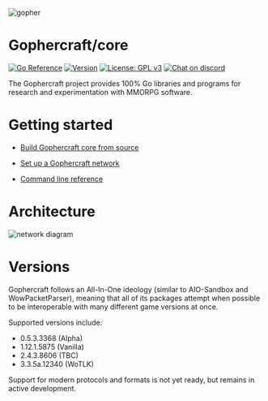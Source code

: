 ![gopher](./docs/img/gopher.png)

# Gophercraft/core

[![Go Reference](https://pkg.go.dev/badge/github.com/Gophercraft/core.svg)](https://pkg.go.dev/github.com/Gophercraft/core)
[![Version](https://img.shields.io/badge/version-0.7.1-blue)]()
[![License: GPL v3](https://img.shields.io/badge/License-GPLv3-blue.svg)](https://www.gnu.org/licenses/gpl-3.0)
[![Chat on discord](https://img.shields.io/discord/556039662997733391.svg)](https://discord.gg/xPtuEjt)

The Gophercraft project provides 100% Go libraries and programs for research and experimentation with MMORPG software.

# Getting started

- [Build Gophercraft core from source](./docs/INSTALL.md)

- [Set up a Gophercraft network](./docs/SETUP.md)

- [Command line reference](./docs/WIZARD.md)

# Architecture

<picture>
  <source media="(prefers-color-scheme: dark)" srcset="./docs/img/network-diagram-dark.svg">
  <source media="(prefers-color-scheme: light)" srcset="./docs/img/network-diagram-light.svg">
  <img alt="network diagram">
</picture>

# Versions

Gophercraft follows an All-In-One ideology (similar to AIO-Sandbox and WowPacketParser), meaning that all of its packages attempt when possible to be interoperable with many different game versions at once.

Supported versions include:

- 0.5.3.3368 (Alpha)
- 1.12.1.5875 (Vanilla)
- 2.4.3.8606 (TBC)
- 3.3.5a.12340 (WoTLK)

Support for modern protocols and formats is not yet ready, but remains in active development.